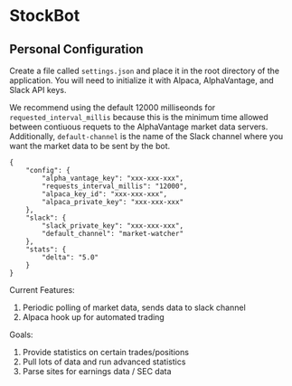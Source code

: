 # StockBot

## Personal Configuration 
Create a file called ```settings.json``` and place it in the root directory of the application. You will need to initialize it with Alpaca, AlphaVantage, and Slack API keys. 

We recommend using the default 12000 milliseonds for ```requested_interval_millis``` because this is the minimum time allowed between contiuous requets to the AlphaVantage market data servers. Additionally, ```default-channel``` is the name of the Slack channel where you want the market data to be sent by the bot.

```
{
    "config": {
        "alpha_vantage_key": "xxx-xxx-xxx",
        "requests_interval_millis": "12000",
        "alpaca_key_id": "xxx-xxx-xxx",
        "alpaca_private_key": "xxx-xxx-xxx"
    },
    "slack": {
        "slack_private_key": "xxx-xxx-xxx",
        "default_channel": "market-watcher"
    },
    "stats": {
        "delta": "5.0"
    }
}
```

Current Features:
1. Periodic polling of market data, sends data to slack channel
2. Alpaca hook up for automated trading

Goals:
1. Provide statistics on certain trades/positions
2. Pull lots of data and run advanced statistics 
3. Parse sites for earnings data / SEC data
